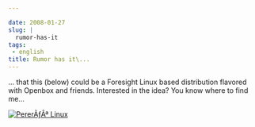 ```yaml
---

date: 2008-01-27
slug: |
  rumor-has-it
tags:
 - english
title: Rumor has it\...
---
```


... that this (below) could be a Foresight Linux based distribution
flavored with Openbox and friends. Interested in the idea? You know
where to find me...

[![PererÃƒÂª
Linux](http://farm3.static.flickr.com/2325/2223730190_b70ed3ed2c.jpg)](http://www.flickr.com/photos/ogmaciel/2223730190/)
